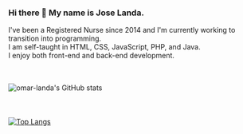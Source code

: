 ### Hi there 👋 My name is Jose Landa.

I've been a Registered Nurse since 2014 and I'm currently working to transition into programming. <br>
I am self-taught in HTML, CSS, JavaScript, PHP, and Java. <br>
I enjoy both front-end and back-end development.<br><br><br>

![omar-landa's GitHub stats](https://github-readme-stats.vercel.app/api?username=omar-landa&hide=contribs,prs)
<br>
<br>
<br>
<br>
[![Top Langs](https://github-readme-stats.vercel.app/api/top-langs/?username=omar-landa)](https://github.com/omar-landa)
